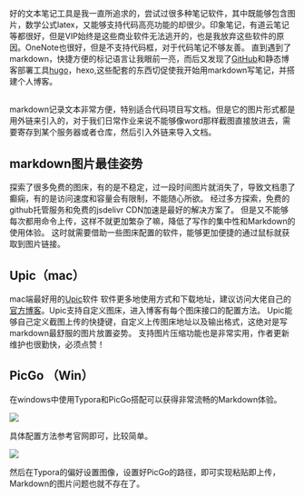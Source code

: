 好的文本笔记工具是我一直所追求的，尝试过很多种笔记软件，其中既能够包含图片，数学公式latex，又能够支持代码高亮功能的却很少。印象笔记，有道云笔记等都很好，但是VIP始终是这些商业软件无法逃开的，也是我放弃这些软件的原因。OneNote也很好，但是不支持代码框，对于代码笔记不够友善。
直到遇到了markdown，快捷方便的标记语言让我眼前一亮，而后又发现了[GitHub](https://github.com/)和静态博客部署工具[hugo](https://gohugo.io/)，hexo,这些配套的东西切促使我开始用markdown写笔记，并搭建个人博客。
## 
markdown记录文本非常方便，特别适合代码项目写文档。但是它的图片形式都是用外链来引入的，对于我们日常作业来说不能够像word那样截图直接放进去，需要寄存到某个服务器或者仓库，然后引入外链来导入文档。
## markdown图片最佳姿势
探索了很多免费的图床，有的是不稳定，过一段时间图片就消失了，导致文档患了癫痫，有的是访问速度和容量会有限制，不能随心所欲。
经过多方探索，免费的github托管服务和免费的jsdelivr CDN加速是最好的解决方案了。
但是又不能够每次都用命令上传，这样不就更加繁杂了嘛，降低了写作的集中性和Markdown的使用体验。
这时就需要借助一些图床配置的软件，能够更加便捷的通过鼠标就获取到图片链接。
## Upic（mac）
mac端最好用的[Upic](https://blog.svend.cc/upic/)软件
软件更多地使用方式和下载地址，建议访问大佬自己的[官方博客](https://blog.svend.cc/upic/)。Upic支持自定义图床，进入博客有每个图床接口的配置方法。
Upic能够自己定义截图上传的快捷键，自定义上传图床地址以及输出格式，这绝对是写markdown最舒服的图片放置姿势。
支持图片压缩功能也是非常实用，作者更新维护也很勤快，必须点赞！


## PicGo （Win）
在windows中使用Typora和PicGo搭配可以获得非常流畅的Markdown体验。

![](https://cdn.jsdelivr.net/gh/flionay/pic_bed//PicGo/20210408095842.png)

具体配置方法参考官网即可，比较简单。

![](https://cdn.jsdelivr.net/gh/flionay/pic_bed//PicGo/image-20210408100946088.png)


然后在Typora的偏好设置图像，设置好PicGo的路径，即可实现粘贴即上传，Markdown的图片问题也就不存在了。






